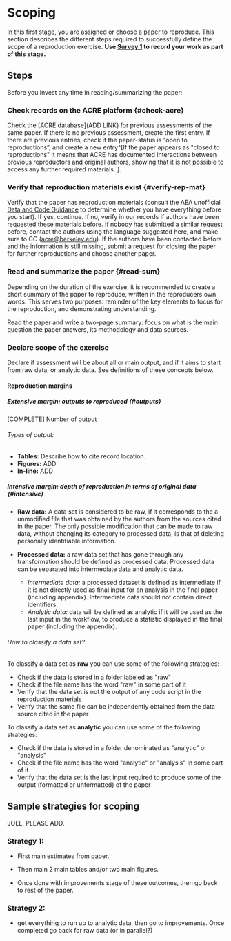 # Scoping

In this first stage, you are assigned or choose a paper to reproduce. This section describes the different steps required to successfully define the scope of a reproduction exercise. **Use [Survey 1](https://berkeley.qualtrics.com/jfe/form/SV_8hLHNI6LGSYchEN) to record your work as part of this stage.**

## Steps

Before you invest any time in reading/summarizing the paper: 

### Check records on the ACRE platform {#check-acre}  

Check the [ACRE database](ADD LINK) for previous assessments of the same paper. If there is no previous assessment, create the first entry. If there are previous entries, check if the paper-status is “open to reproductions”, and create a new entry^[If the paper appears as "closed to reproductions" it means that ACRE has documented interactions between previous reproductors and original authors, showing that it is not possible to access any further required materials. ].   

### Verify that reproduction materials exist  {#verify-rep-mat}

Verify that the paper has reproduction materials (consult the AEA unofficial [Data and Code Guidance](https://social-science-data-editors.github.io/guidance/Verification_guidance.html) to determine whether you have everything before you start). If yes, continue. If no, verify in our records if authors have been requested these materials before. If nobody has submitted a similar request before, contact the authors using the language suggested here, and make sure to CC (acre@berkeley.edu). If the authors have been contacted before and the information is still missing, submit a request for closing the paper for further reproductions and choose another paper.

### Read and summarize the paper {#read-sum}

Depending on the duration of the exercise, it is recommended to create a short summary of the paper to reproduce, written in the reproducers own words. This serves two purposes: reminder of the key elements to focus for the reproduction, and demonstrating understanding.

Read the paper and write a two-page summary: focus on what is the main question the paper answers, its methodology and data sources.

### Declare scope of the exercise

Declare if assessment will be about all or main output, and if it aims to start from raw data, or analytic data. See definitions of these concepts below. 

#### Reproduction margins  

##### Extensive margin: outputs to reproduced {#outputs}  

[COMPLETE]
Number of output

###### Types of output:   
  - **Tables:** Describe how to cite record location. 
  - **Figures:**  ADD   
  - **In-line:**  ADD    


##### Intensive margin: depth of reproduction in terms of original data {#intensive}

 - **Raw data:** A data set is considered to be raw, if it corresponds to the a unmodified file that was obtained by the authors from the sources cited in the paper. The only possible modification that can be made to raw data, without changing its category to processed data, is that of deleting personally identifiable information.

 - **Processed data:** a raw data set that has gone through any transformation should be defined as processed data. Processed data can be separated into intermediate data and analytic data.
      - *Intermediate data:* a processed dataset is defined as intermediate if it is not directly used as final input for an analysis in the final paper (including appendix). Intermediate data should not contain direct identifiers.
      - *Analytic data:* data will be defined as analytic if it will be used as the last input in the workflow, to produce a statistic displayed in the final paper (including the appendix).

###### How to classify a data set?
To classify a data set as **raw** you can use some of the following strategies:    

 - Check if the data is stored in a folder labeled as "raw"  
 - Check if the file name has the word "raw" in some part of it  
 - Verify that the data set is not the output of any code script in the reproduction materials  
 - Verify that the same file can be independently obtained from the data source cited in the paper  

To classify a data set as **analytic** you can use some of the following strategies:   

 - Check if the data is stored in a folder denominated as "analytic" or "analysis"  
 - Check if the file name has the word "analytic" or "analysis" in some part of it  
 - Verify that the data set is the last input required to produce some of the output (formatted or unformatted) of the paper  


## Sample strategies for scoping  

JOEL, PLEASE ADD. 

### Strategy 1: 

- First main estimates from paper.

- Then main 2 main tables and/or two main figures.

- Once done with improvements stage of these outcomes, then go back to rest of the paper.    

### Strategy 2:  

 - get everything to run up to analytic data, then go to improvements. Once completed go back for raw data (or in parallel?)  
 
 
